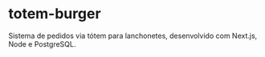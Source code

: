 # totem-burger
Sistema de pedidos via tótem para lanchonetes, desenvolvido com Next.js, Node e PostgreSQL.
